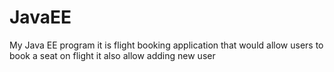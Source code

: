 # JavaEE
My Java EE program
it is flight booking application that would allow users to book a seat on flight it also allow adding new user 